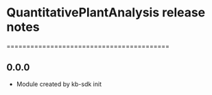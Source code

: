 # QuantitativePlantAnalysis release notes
=========================================

0.0.0
-----
* Module created by kb-sdk init
